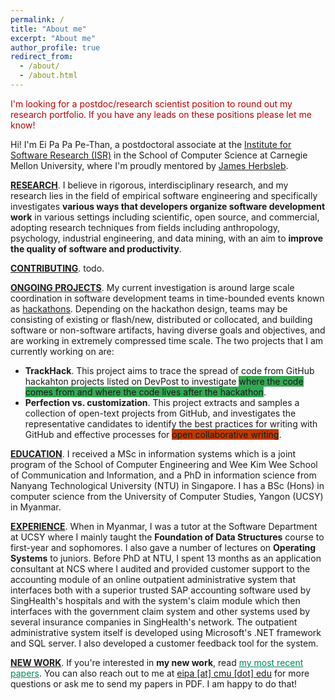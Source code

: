 ```yaml
---
permalink: /
title: "About me"
excerpt: "About me"
author_profile: true
redirect_from:
  - /about/
  - /about.html
---
```

<p style="color: #b00">I'm looking for a postdoc/research scientist position to round out my research portfolio. If you have any leads on these positions please let me know!</p>
<p>Hi! I'm Ei Pa Pa Pe-Than, a postdoctoral associate at the <a href="https://www.isri.cmu.edu/">Institute for Software Research (ISR)</a> in the School of Computer Science at Carnegie Mellon University, where I'm proudly mentored by <a href="https://herbsleb.org/">James Herbsleb</a>.</p>
<p><u><b>RESEARCH</b></u>. I believe in rigorous, interdisciplinary research, and my research lies in the field of empirical software engineering and specifically investigates <b>various ways that developers organize software development work</b> in various settings including scientific, open source, and commercial, adopting research techniques from fields including anthropology, psychology, industrial engineering, and data mining, with an aim to <b>improve the quality of software and productivity</b>.
<p><u><b>CONTRIBUTING</b></u>. todo.
<p><u><b>ONGOING PROJECTS</b></u>. My current investigation is around large scale coordination in software development teams in time-bounded events known as <a href="https://eipapa.github.io/hackathon-planning-kit/hackathons/">hackathons</a>. Depending on the hackathon design, teams may be consisting of existing or flash/new, distributed or collocated, and building software or non-software artifacts, having diverse goals and objectives, and are working in extremely compressed time scale. The two projects that I am currently working on are:
<ul><li><b>TrackHack</b>. This project aims to trace the spread of code from GitHub hackahton projects listed on DevPost to investigate <span style="background-color: #34a853">where the code comes from and where the code lives after the hackathon</span>.</li>
<li><b>Perfection vs. customization</b>. This project extracts and samples a collection of open-text projects from GitHub, and investigates the representative candidates to identify the best practices for writing with GitHub and effective processes for <span style="background-color: #bb3b00">open collaborative writing</span>.</li></ul></p>
<p><u><b>EDUCATION</b></u>. I received a MSc in information systems which is a joint program of the School of Computer Engineering and Wee Kim Wee School of Communication and Information, and a PhD in information science from Nanyang Technological University (NTU) in Singapore. I has a BSc (Hons) in computer science from the University of Computer Studies, Yangon (UCSY) in Myanmar.</p>

<p><u><b>EXPERIENCE</b></u>. When in Myanmar, I was a tutor at the Software Department at UCSY where I mainly taught the <b>Foundation of Data Structures</b> course to first-year and sophomores. I also gave a number of lectures on <b>Operating Systems</b> to juniors. Before PhD at NTU, I spent 13 months as an application consultant at NCS where I audited and provided customer support to the accounting module of an online outpatient administrative system that interfaces both with a superior trusted SAP accounting software used by SingHealth's hospitals and with the system's claim module which then interfaces with the government claim system and other systems used by several insurance companies in SingHealth's network. The outpatient administrative system itself is developed using Microsoft's .NET framework and SQL server. I also developed a customer feedback tool for the system.</p>
<p><u><b>NEW WORK</b></u>. If you're interested in <b>my new work</b>, read <a href="https://eipapa.github.io/publications" style="color: #085">my most recent papers</a>. You can also reach out to me at <a href="">eipa [at] cmu [dot] edu</a> for more questions or ask me to send my papers in PDF. I am happy to do that!</p>